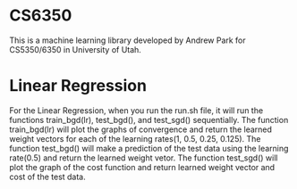 # CS6350
This is a machine learning library developed by Andrew Park for  CS5350/6350 in University of Utah.
# Linear Regression
For the Linear Regression, when you run the run.sh file, it will run the functions train_bgd(lr), test_bgd(), and test_sgd() sequentially.
The function train_bgd(lr) will plot the graphs of convergence and return the learned weight vectors for each of the learning rates(1, 0.5, 0.25, 0.125).
The function test_bgd() will make a prediction of the test data using the learning rate(0.5) and return the learned weight vetor.
The function test_sgd() will plot the graph of the cost function and return learned weight vector and cost of the test data. 
